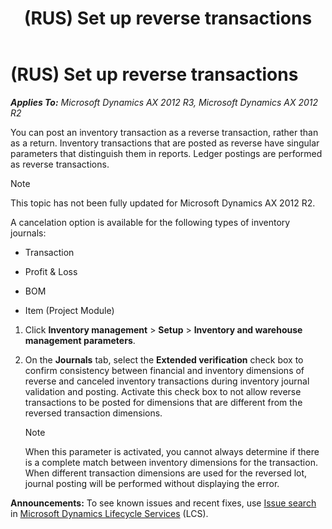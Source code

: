 ﻿---
title: (RUS) Set up reverse transactions
TOCTitle: (RUS) Set up reverse transactions
ms:assetid: 92d5b927-3eb0-49c1-b770-2f883c15f39a
ms:mtpsurl: https://technet.microsoft.com/en-us/library/JJ678490(v=AX.60)
ms:contentKeyID: 49387719
ms.date: 04/18/2014
mtps_version: v=AX.60
---

# (RUS) Set up reverse transactions 


_**Applies To:** Microsoft Dynamics AX 2012 R3, Microsoft Dynamics AX 2012 R2_

You can post an inventory transaction as a reverse transaction, rather than as a return. Inventory transactions that are posted as reverse have singular parameters that distinguish them in reports. Ledger postings are performed as reverse transactions.


> [!NOTE]
> <P>This topic has not been fully updated for Microsoft Dynamics AX 2012 R2.</P>



A cancelation option is available for the following types of inventory journals:

  - Transaction

  - Profit & Loss

  - BOM

  - Item (Project Module)

<!-- end list -->

1.  Click **Inventory management** \> **Setup** \> **Inventory and warehouse management parameters**.

2.  On the **Journals** tab, select the **Extended verification** check box to confirm consistency between financial and inventory dimensions of reverse and canceled inventory transactions during inventory journal validation and posting. Activate this check box to not allow reverse transactions to be posted for dimensions that are different from the reversed transaction dimensions.
    

    > [!NOTE]
    > <P>When this parameter is activated, you cannot always determine if there is a complete match between inventory dimensions for the transaction. When different transaction dimensions are used for the reversed lot, journal posting will be performed without displaying the error.</P>


  
**Announcements:** To see known issues and recent fixes, use [Issue search](http://go.microsoft.com/fwlink/?linkid=389258) in [Microsoft Dynamics Lifecycle Services](http://go.microsoft.com/fwlink/?linkid=306505) (LCS).

